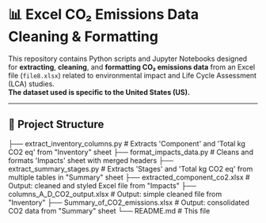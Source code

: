 # 📊 Excel CO₂ Emissions Data Cleaning & Formatting

This repository contains Python scripts and Jupyter Notebooks designed for **extracting**, **cleaning**, and **formatting CO₂ emissions data** from an Excel file (`file8.xlsx`) related to environmental impact and Life Cycle Assessment (LCA) studies.  
**The dataset used is specific to the United States (US).**

---

## 📁 Project Structure
├── extract_inventory_columns.py      # Extracts 'Component' and 'Total kg CO2 eq' from "Inventory" sheet
├── format_impacts_data.py           # Cleans and formats 'Impacts' sheet with merged headers
├── extract_summary_stages.py        # Extracts 'Stages' and 'Total kg CO2 eq' from multiple tables in "Summary" sheet
├── extracted_component_co2.xlsx     # Output: cleaned and styled Excel file from "Impacts"
├── columns_A_D_CO2_output.xlsx      # Output: simple cleaned file from "Inventory"
├── Summary_of_CO2_emissions.xlsx    # Output: consolidated CO2 data from "Summary" sheet
└── README.md                        # This file
